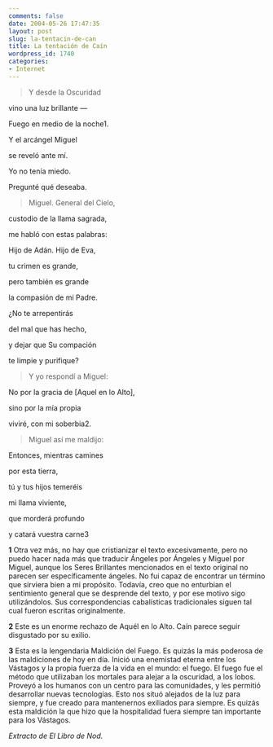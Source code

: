 ```yaml
---
comments: false
date: 2004-05-26 17:47:35
layout: post
slug: la-tentacin-de-can
title: La tentación de Caín
wordpress_id: 1740
categories:
- Internet
---
```


> 


> 
> Y desde la Oscuridad  

vino una luz brillante &mdash;  

Fuego en medio de la noche1.  

Y el arcángel Miguel  

se reveló ante mí.  

Yo no tenía miedo.  

Pregunté qué deseaba.
> 
> 


> 
> Miguel. General del Cielo,  

custodio de la llama sagrada,  

me habló con estas palabras:  

Hijo de Adán. Hijo de Eva,  

tu crimen es grande,  

pero también es grande  

la compasión de mi Padre.  

¿No te arrepentirás  

del mal que has hecho,  

y dejar que Su compación  

 te limpie y purifique?
> 
> 


> 
> Y yo respondí a Miguel:  

No por la gracia de [Aquel en lo Alto],  

sino por la mía propia  

viviré, con mi soberbia2.
> 
> 


> 
> Miguel así me maldijo:  

Entonces, mientras camines  

por esta tierra,  

tú y tus hijos temeréis  

mi llama viviente,  

que morderá profundo  

y catará vuestra carne3
> 
>   







**1** Otra vez más, no hay que cristianizar el texto excesivamente, pero no puedo hacer nada más que traducir Ángeles por Ángeles y Miguel por Miguel, aunque los Seres Brillantes mencionados en el texto original no parecen ser específicamente ángeles. No fui capaz de encontrar un término que sirviera bien a mi propósito. Todavía, creo que no enturbian el sentimiento general que se desprende del texto, y por ese motivo sigo utilizándolos. Sus correspondencias cabalísticas tradicionales siguen tal cual fueron escritas originalmente.





**2** Este es un enorme rechazo de Aquél en lo Alto. Caín parece seguir disgustado por su exilio.





**3** Esta es la lengendaria Maldición del Fuego. Es quizás la más poderosa de las maldiciones de hoy en día. Inició una enemistad eterna entre los Vástagos y la propia fuerza de la vida en el mundo: el fuego. El fuego fue el método que utilizaban los mortales para alejar a la oscuridad, a los lobos. Proveyó  a los humanos con un centro para las comunidades, y les permitió desarrollar nuevas tecnologías. Esto nos situó alejados de la luz para siempre, y fue creado para mantenernos exiliados para siempre. Es quizás esta maldición la que hizo que la hospitalidad fuera siempre tan importante para los Vástagos.





_Extracto de El Libro de Nod._




 
